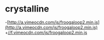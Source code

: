 crystalline
===========
-[http://a.vimeocdn.com/js/froogaloop2.min.js](http://a.vimeocdn.com/js/froogaloop2.min.js)
+[//f.vimeocdn.com/js/froogaloop2.min.js](//f.vimeocdn.com/js/froogaloop2.min.js)
